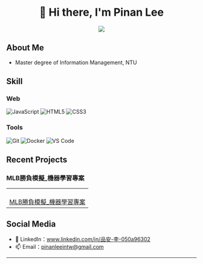 <div align="center">
  
# 🌟 Hi there, I'm Pinan Lee

<p>
  <a href="mailto:pinanleeintw@gmail.com"><img src="https://img.shields.io/badge/Email-ffffff?style=for-the-badge&logo=gmail&logoColor=black"/></a>
  <br/>
  
</p>

</div>

## About Me 

- Master degree of Information Management, NTU

## Skill

### Web
![JavaScript](https://img.shields.io/badge/JavaScript-F7DF1E?style=for-the-badge&logo=javascript&logoColor=black)
![HTML5](https://img.shields.io/badge/HTML5-E34F26?style=for-the-badge&logo=html5&logoColor=white)
![CSS3](https://img.shields.io/badge/CSS3-1572B6?style=for-the-badge&logo=css3&logoColor=white)

### Tools
![Git](https://img.shields.io/badge/Git-F05032?style=for-the-badge&logo=git&logoColor=white)
![Docker](https://img.shields.io/badge/Docker-2496ED?style=for-the-badge&logo=docker&logoColor=white)
![VS Code](https://img.shields.io/badge/VS_Code-007ACC?style=for-the-badge&logo=visual-studio-code&logoColor=white)

## Recent Projects

### MLB勝負模擬_機器學習專案
<table>
  <tr>
    <td align="center">
      <a href="https://github.com/PinAntw/htMLBprediction-MachineLearnig-NTU">
        <br />MLB勝負模擬_機器學習專案
      </a>
    </td>
  </tr>
</table>

## Social Media

- 💬 LinkedIn：www.linkedin.com/in/品安-李-050a96302
- 📫 Email：pinanleeintw@gmail.com

---

<div align="center">
  

</div>
